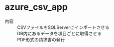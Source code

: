 # azure_csv_app  
<dl>
  <dt>内容</dt>
  <dd>CSVファイルをSQLServerにインポートさせる</dd>
  <dd>DB内にあるデータを項目ごとに取得させる</dd>
  <dd>PDF形式の請求書の発行</dd>
</dl> 
